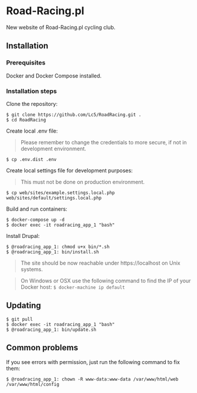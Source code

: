 # Road-Racing.pl

New website of Road-Racing.pl cycling club.

## Installation

### Prerequisites

Docker and Docker Compose installed.

### Installation steps

Clone the repository:

```
$ git clone https://github.com/Lc5/RoadRacing.git .
$ cd RoadRacing
```

Create local .env file:

> Please remember to change the credentials to more secure, if not in development environment.

```
$ cp .env.dist .env
```

Create local settings file for development purposes:

> This must not be done on production environment.

```
$ cp web/sites/example.settings.local.php web/sites/default/settings.local.php
``` 

Build and run containers:

```
$ docker-compose up -d
$ docker exec -it roadracing_app_1 "bash"
```

Install Drupal:

```
$ @roadracing_app_1: chmod u+x bin/*.sh
$ @roadracing_app_1: bin/install.sh
```

> The site should be now reachable under https://localhost on Unix systems.

> On Windows or OSX use the following command to find the IP of your Docker host: ```$ docker-machine ip default```

## Updating

```
$ git pull
$ docker exec -it roadracing_app_1 "bash"
$ @roadracing_app_1: bin/update.sh
```

## Common problems

If you see errors with permission, just run the following command to fix them:

```
$ @roadracing_app_1: chown -R www-data:www-data /var/www/html/web /var/www/html/config
```

